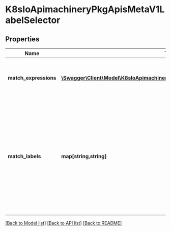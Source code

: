 # K8sIoApimachineryPkgApisMetaV1LabelSelector

## Properties
Name | Type | Description | Notes
------------ | ------------- | ------------- | -------------
**match_expressions** | [**\Swagger\Client\Model\K8sIoApimachineryPkgApisMetaV1LabelSelectorRequirement[]**](K8sIoApimachineryPkgApisMetaV1LabelSelectorRequirement.md) | matchExpressions is a list of label selector requirements. The requirements are ANDed. | [optional] 
**match_labels** | **map[string,string]** | matchLabels is a map of {key,value} pairs. A single {key,value} in the matchLabels map is equivalent to an element of matchExpressions, whose key field is \&quot;key\&quot;, the operator is \&quot;In\&quot;, and the values array contains only \&quot;value\&quot;. The requirements are ANDed. | [optional] 

[[Back to Model list]](../README.md#documentation-for-models) [[Back to API list]](../README.md#documentation-for-api-endpoints) [[Back to README]](../README.md)


